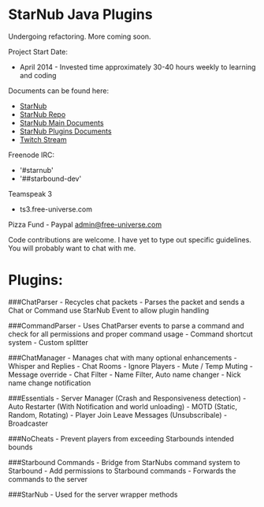 StarNub Java Plugins
===========
Undergoing refactoring. More coming soon.

Project Start Date: 
- April 2014 - Invested time approximately 30-40 hours weekly to learning and coding

Documents can be found here:
- [StarNub](http://starnub.org)
- [StarNub Repo](http://repo.starnub.org)
- [StarNub Main Documents](http://docs.starnub.org/main/)
- [StarNub Plugins Documents](http://docs.starnub.org/main/)
- [Twitch Stream](http://www.twitch.tv/Underbalanced/)


Freenode IRC:
- '#starnub'
- '##starbound-dev'

Teamspeak 3
- ts3.free-universe.com

Pizza Fund - Paypal
admin@free-universe.com

Code contributions are welcome. I have yet to type out specific guidelines. You will probably want to chat with me.


Plugins:
===========
###ChatParser
	- Recycles chat packets
	- Parses the packet and	sends a Chat or Command use StarNub Event to allow plugin handling

###CommandParser
	- Uses ChatParser events to parse a command and check for all permissions and proper command usage
	- Command shortcut system
	- Custom splitter

###ChatManager
	- Manages chat with many optional enhancements 
	- Whisper and Replies
     	- Chat Rooms
	- Ignore Players
	- Mute / Temp Muting
	- Message override
	- Chat Filter
	- Name Filter, Auto name changer
	- Nick name change notification

###Essentials
	- Server Manager (Crash and Responsiveness detection)
	- Auto Restarter (With Notification and world unloading)
	- MOTD (Static, Random, Rotating)
	- Player Join Leave Messages (Unsubscribale)
	- Broadcaster

###NoCheats
	- Prevent players from exceeding Starbounds intended bounds

###Starbound Commands
	- Bridge from StarNubs command system to Starbound
	- Add permissions to Starbound commands
	- Forwards the commands to the server

###StarNub
	- Used for the server wrapper methods

